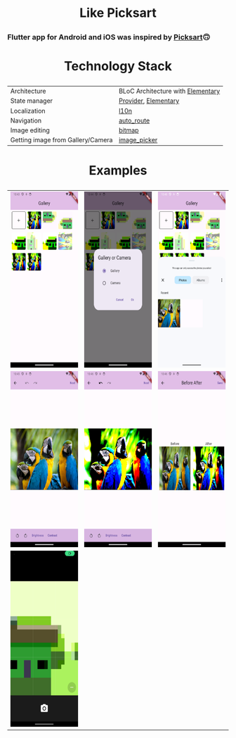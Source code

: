 <h1><p style="text-align: center;">Like Picksart</p></h1>
<h3>Flutter app for Android and iOS was inspired by <a href = "https://picsart.com">Picksart</a>🙃</h3>

<h1><p style="text-align: center;">Technology Stack</p></h1>

|                                                                                     |                                                                                                                   |
| ------------------------------------------------------------------------------------------ | -------------------------------------------------------------------------------------------------------------------- |
| Architecture                         | BLoC Architecture with <a href="https://pub.dev/packages/elementary">Elementary</a>
| State manager               | <a href="https://pub.dev/packages/provider">Provider</a>, <a href="https://pub.dev/packages/elementary">Elementary</a>                  |
| Localization | <a href="https://docs.flutter.dev/ui/accessibility-and-internationalization/internationalization">l10n</a>      |
| Navigation         | <a href="https://pub.dev/packages/auto_route">auto_route</a>               |
| Image editing         | <a href="https://pub.dev/packages/bitmap">bitmap</a>             |
| Getting image from Gallery/Camera       | <a href = "https://pub.dev/packages/image_picker">image_picker</a>            |

<h1><p style="text-align: center;">Examples</p></h1>
<div style="text-align: center">
    <table>
        <tr>
            <td style="text-align: center">
                <img width="200" height="400"  src="static/example3.png">
            </td>            
            <td style="text-align: center">
                <img width="200" height="400"  src="static/example4.png">
            </td>
            <td style="text-align: center">
                <img width="200" height="400"  src="static/example6.png">
            </td>
        </tr>
        <tr>
            <td style="text-align: center">
                <img width="200" height="400"  src="static/example0.png">
            </td>
            <td style="text-align: center">
                <img width="200" height="400"  src="static/example1.png">
            </td>
            <td style="text-align: center">
                <img width="200" height="400"  src="static/example2.png">
            </td>
        </tr>
        <tr>
        <td style="text-align: center">
        <img width="200" height="400"  src="static/example5.png">
        </td>
        </tr>
    </table>
</div>

